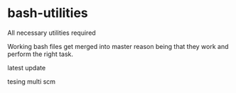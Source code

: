 # bash-utilities
All necessary utilities required 

Working bash files get merged into master reason being that they work and perform the right task.

latest update

tesing multi scm
